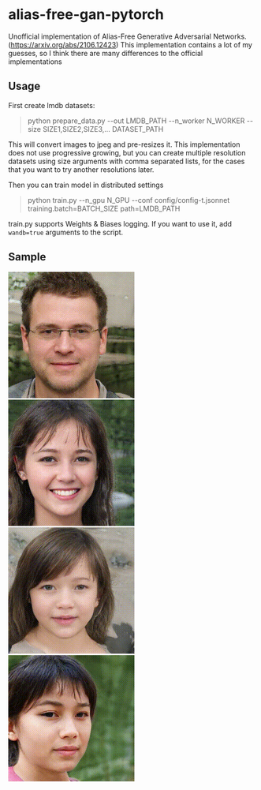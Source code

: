# alias-free-gan-pytorch

Unofficial implementation of Alias-Free Generative Adversarial Networks. (https://arxiv.org/abs/2106.12423) This implementation contains a lot of my guesses, so I think there are many differences to the official implementations

## Usage

First create lmdb datasets:

> python prepare_data.py --out LMDB_PATH --n_worker N_WORKER --size SIZE1,SIZE2,SIZE3,... DATASET_PATH

This will convert images to jpeg and pre-resizes it. This implementation does not use progressive growing, but you can create multiple resolution datasets using size arguments with comma separated lists, for the cases that you want to try another resolutions later.

Then you can train model in distributed settings

> python train.py  --n_gpu N_GPU --conf config/config-t.jsonnet training.batch=BATCH_SIZE path=LMDB_PATH

train.py supports Weights & Biases logging. If you want to use it, add `wandb=true` arguments to the script.

## Sample

![Latent translation sample 1](doc/sample1.gif)
![Latent translation sample 2](doc/sample2.gif)
![Latent translation sample 3](doc/sample3.gif)
![Latent translation sample 4](doc/sample4.gif)